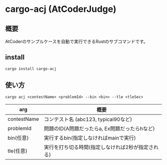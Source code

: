 # cargo-acj (AtCoderJudge)

## 概要

AtCoderのサンプルケースを自動で実行できるRustのサブコマンドです。

## install

```
cargo install cargo-acj
```

## 使い方

```
cargo acj <contestName> <problemId> --bin <bin> --tle <tleSec>
```

| arg         | 概要                                              |
| ----------- | ------------------------------------------------- |
| contestName | コンテスト名 (abc123, typical90など)              |
| problemId   | 問題のID(A問題だったらa, Ex問題だったらhなど)     |
| bin(任意)   | 実行するbin(指定しなければmainで実行)             |
| tle(任意)   | 実行を打ち切る時間(指定しなければ2秒が指定される) |
